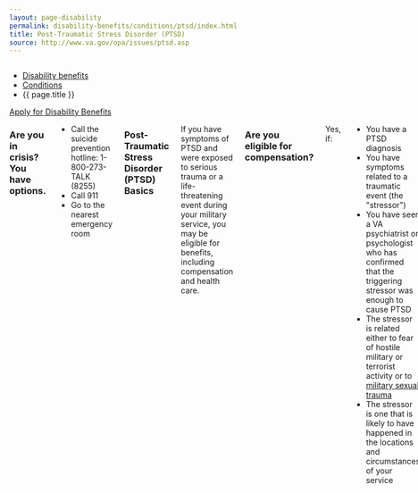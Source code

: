 ```yaml
---
layout: page-disability
permalink: disability-benefits/conditions/ptsd/index.html
title: Post-Traumatic Stress Disorder (PTSD)
source: http://www.va.gov/opa/issues/ptsd.asp
---
```


<div class="splash" markdown="0">
<div class="row" markdown="0">
<div class="small-12 columns" markdown="0">

<ul class="breadcrumbs" role="menubar" aria-label="Primary">
<li class="parent"><a href="{{ site.url }}/disability-benefits/">Disability benefits</a></li>
<li class="parent"><a href="{{ site.url }}/disability-benefits/conditions/">Conditions</a></li>
<li class="active">{{ page.title }}</li>
</ul>

</div>
</div>
</div>

<div class="main" role="main" markdown="0">

<div class="action-bar">
  <div class="row">
    <div class="small-12 columns">
      <a class="button small start" href="{{ site.url}}/disability-benefits/get/">Apply for Disability Benefits</a>
    </div>
  </div>  
</div>

<div class="section one" markdown="0">
<div class="primary" markdown="0">
<div class="row" markdown="0">
<div class="small-12 columns" markdown="1">

### Are you in crisis? You have options.

- Call the suicide prevention hotline: 1-800-273-TALK (8255)
- Call 911
- Go to the nearest emergency room

### Post-Traumatic Stress Disorder (PTSD) Basics

If you have symptoms of PTSD and were exposed to serious trauma or a life-threatening event during your military service, you may be eligible for benefits, including compensation and health care. 

### Are you eligible for compensation?

Yes, if: 
-	You have a PTSD diagnosis
-	You have symptoms related to a traumatic event (the "stressor")
-	You have seen a VA psychiatrist or psychologist who has confirmed that the triggering stressor was enough to cause PTSD
-	The stressor is related either to fear of hostile military or terrorist activity or to [military sexual trauma](http://www.benefits.va.gov/BENEFITS/factsheets/serviceconnected/MST.pdf)
-	The stressor is one that is likely to have happened in the locations and circumstances of your service

### Who is covered
You

### Available benefits
-	Compensation 
-	Health care 

### How it works
PTSD is a complex and serious disorder. New regulations passed in 2010 make it easier for Veterans with post-traumatic stress disorder to qualify for VA disability benefits. Combat service is not necessarily a requirement. 

You may have PTSD if you experience the following symptoms:
-	You have nightmares or persistent memories of the event, or you relive the event over and over.
-	You do not talk to anyone about the event, avoiding any situation that may trigger bad memories related to it.
-	You feel numb and detached, depressed, and disinterested in normal life activities.
-	You feel on high alert all the time, always watching for danger.

If you have any of these [symptoms](http://www.ptsd.va.gov/public/pages/symptoms_of_ptsd.asp), make an appointment with a mental health professional. They can give you help and determine if you are suffering from PTSD.

Note: VA is committed to providing the best care and resources for our Veterans diagnosed with PTSD. We have made significant progress in PTSD treatments and are expanding access by increasing the number of mental health providers at VA medical centers. [Learn more about VA's programs, support groups, and research efforts focused on helping those with PTSD](http://www.ptsd.va.gov/public/treatment/Veterans/get_help_with_va.asp).

</div>
</div>
</div>


</div>
